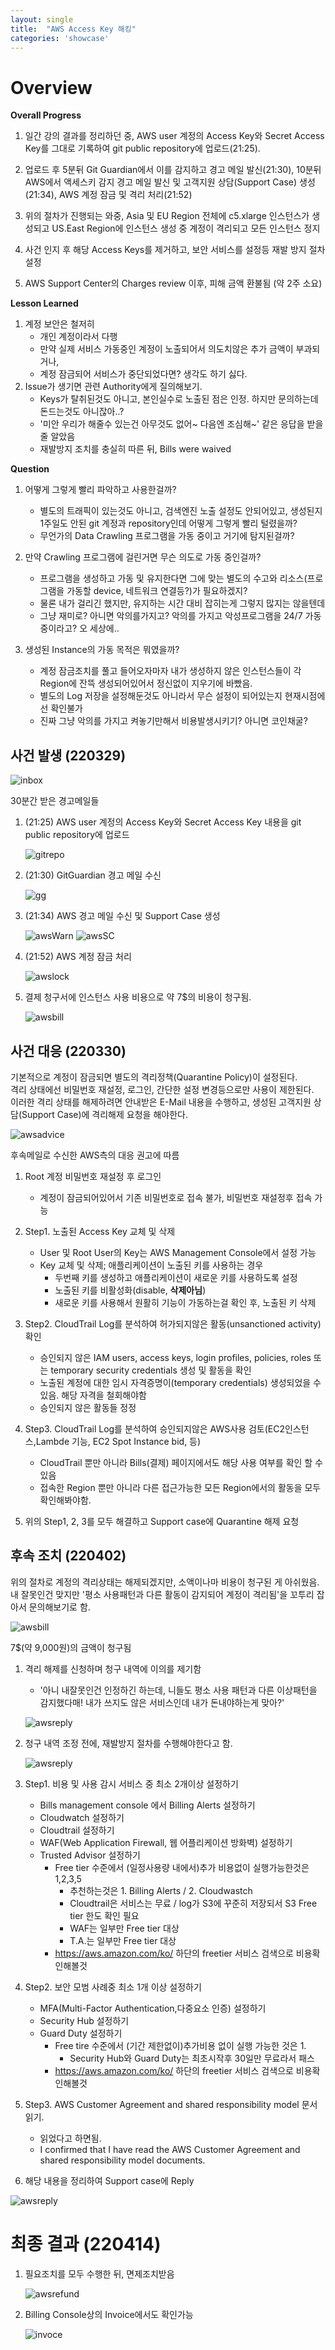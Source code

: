 ```yaml
---
layout: single
title:  "AWS Access Key 해킹"
categories: 'showcase'
---
```


# Overview

**Overall Progress**

1. 일간 강의 결과를 정리하던 중, AWS user 계정의 Access Key와 Secret Access Key를 그대로 기록하여 git public repository에 업로드(21:25).

2. 업로드 후 5분뒤 Git Guardian에서 이를 감지하고 경고 메일 발신(21:30), 10분뒤 AWS에서 액세스키 감지 경고 메일 발신 및 고객지원 상담(Support Case) 생성(21:34), AWS 계정 잠금 및 격리 처리(21:52)

3. 위의 절차가 진행되는 와중, Asia 및 EU Region 전체에 c5.xlarge 인스턴스가 생성되고 US.East Region에 인스턴스 생성 중 계정이 격리되고 모든 인스턴스 정지

4. 사건 인지 후 해당 Access Keys를 제거하고, 보안 서비스를 설정등 재발 방지 절차 설정

5. AWS Support Center의 Charges review 이후, 피해 금액 환불됨 (약 2주 소요)

**Lesson Learned**

1. 계정 보안은 철저히 
    - 개인 계정이라서 다행
    - 만약 실제 서비스 가동중인 계정이 노출되어서 의도치않은 추가 금액이 부과되거나, 
    - 계정 잠금되어 서비스가 중단되었다면? 생각도 하기 싫다.
2. Issue가 생기면 관련 Authority에게 질의해보기.
    - Keys가 탈취된것도 아니고, 본인실수로 노출된 점은 인정. 하지만 문의하는데 돈드는것도 아니잖아..?
    - '미안 우리가 해줄수 있는건 아무것도 없어\~ 다음엔 조심해~' 같은 응답을 받을줄 알았음
    - 재발방지 조치를 충실히 따른 뒤, Bills were waived

**Question**

1. 어떻게 그렇게 빨리 파악하고 사용한걸까?
    - 별도의 트래픽이 있는것도 아니고, 검색엔진 노출 설정도 안되어있고, 생성된지 1주일도 안된 git 계정과 repository인데 어떻게 그렇게 빨리 털렸을까?
    - 무언가의 Data Crawling 프로그램을 가동 중이고 거기에 탐지된걸까?

2. 만약 Crawling 프로그램에 걸린거면 무슨 의도로 가동 중인걸까?
    - 프로그램을 생성하고 가동 및 유지한다면 그에 맞는 별도의 수고와 리소스(프로그램을 가동할 device, 네트워크 연결등?)가 필요하겠지?
    - 물론 내가 걸리긴 했지만, 유지하는 시간 대비 잡히는게 그렇지 많지는 않을텐데
    - 그냥 재미로? 아니면 악의를가지고? 악의를 가지고 악성프로그램을 24/7 가동중이라고? 오 세상에..

3. 생성된 Instance의 가동 목적은 뭐였을까?
    - 계정 잠금조치를 풀고 들어오자마자 내가 생성하지 않은 인스턴스들이 각 Region에 잔뜩 생성되어있어서 정신없이 지우기에 바빴음.
    - 별도의 Log 저장을 설정해둔것도 아니라서 무슨 설정이 되어있는지 현재시점에선 확인불가
    - 진짜 그냥 악의를 가지고 켜놓기만해서 비용발생시키기? 아니면 코인채굴? 

## 사건 발생 (220329)

![inbox](/assets/showcase/aws/inbox.png)

30분간 받은 경고메일들

1. (21:25) AWS user 계정의 Access Key와 Secret Access Key 내용을 git public repository에 업로드

    ![gitrepo](/assets/showcase/aws/aws0.png)

2. (21:30) GitGuardian 경고 메일 수신

    ![gg](/assets/showcase/aws/aws1.png)

3. (21:34) AWS 경고 메일 수신 및 Support Case 생성

    ![awsWarn](/assets/showcase/aws/aws2.png)
    ![awsSC](/assets/showcase/aws/aws3.png)

4. (21:52) AWS 계정 잠금 처리

    ![awslock](/assets/showcase/aws/aws4.png)

5. 결제 청구서에 인스턴스 사용 비용으로 약 7$의 비용이 청구됨.

    ![awsbill](/assets/showcase/aws/aws6.png)


## 사건 대응 (220330)

 기본적으로 계정이 잠금되면 별도의 격리정책(Quarantine Policy)이 설정된다.\
격리 상태에선 비밀번호 재설정, 로그인, 간단한 설정 변경등으로만 사용이 제한된다.    
 이러한 격리 상태를 해제하려면 안내받은 E-Mail 내용을 수행하고, 생성된 고객지원 상담(Support Case)에 격리해제 요청을 해야한다.

![awsadvice](/assets/showcase/aws/aws5.png)

후속메일로 수신한 AWS측의 대응 권고에 따름

1. Root 계정 비밀번호 재설정 후 로그인
    - 계정이 잠금되어있어서 기존 비밀번호로 접속 불가, 비밀번호 재설정후 접속 가능

2. Step1. 노출된 Access Key 교체 및 삭제
    - User 및 Root User의 Key는 AWS Management Console에서 설정 가능
    - Key 교체 및 삭제; 애플리케이션이 노출된 키를 사용하는 경우
        - 두번째 키를 생성하고 애플리케이션이 새로운 키를 사용하도록 설정
        - 노출된 키를 비활성화(disable, **삭제아님**)
        - 새로운 키를 사용해서 원활히 기능이 가동하는걸 확인 후, 노출된 키 삭제 

3. Step2. CloudTrail Log를 분석하여 허가되지않은 활동(unsanctioned activity) 확인
    - 승인되지 않은 IAM users, access keys, login profiles, policies, roles 또는 temporary security credentials 생성 및 활동을 확인
    - 노출된 계정에 대한 임시 자격증명이(temporary credentials) 생성되었을 수 있음. 해당 자격을 철회해야함
    - 승인되지 않은 활동들 정정

4. Step3. CloudTrail Log를 분석하여 승인되지않은 AWS사용 검토(EC2인스턴스,Lambde 기능, EC2 Spot Instance bid, 등)
    - CloudTrail 뿐만 아니라 Bills(결제) 페이지에서도 해당 사용 여부를 확인 할 수 있음
    - 접속한 Region 뿐만 아니라 다른 접근가능한 모든 Region에서의 활동을 모두 확인해봐야함.

5. 위의 Step1, 2, 3를 모두 해결하고 Support case에 Quarantine 해제 요청


## 후속 조치 (220402)

위의 절차로 계정의 격리상태는 해제되겠지만, 소액이나마 비용이 청구된 게 아쉬웠음.    
내 잘못인건 맞지만 '평소 사용패턴과 다른 활동이 감지되어 계정이 격리됨'을 꼬투리 잡아서 문의해보기로 함.

![awsbill](/assets/showcase/aws/aws6.png)

7$(약 9,000원)의 금액이 청구됨 

1. 격리 해제를 신청하며 청구 내역에 이의를 제기함

    - '아니 내잘못인건 인정하긴 하는데, 니들도 평소 사용 패턴과 다른 이상패턴을 감지했다매! 내가 쓰지도 않은 서비스인데 내가 돈내야하는게 맞아?'

    ![awsreply](/assets/showcase/aws/aws7.png)

2. 청구 내역 조정 전에, 재발방지 절차를 수행해야한다고 함.

    ![awsreply](/assets/showcase/aws/aws8.png)

3. Step1. 비용 및 사용 감시 서비스 중 최소 2개이상 설정하기

    - Bills management console 에서 Billing Alerts 설정하기
    - Cloudwatch 설정하기
    - Cloudtrail 설정하기
    - WAF(Web Application Firewall, 웹 어플리케이션 방화벽) 설정하기
    - Trusted Advisor 설정하기
        - Free tier 수준에서 (일정사용량 내에서)추가 비용없이 실행가능한것은 1,2,3,5
            - 추천하는것은 1. Billing Alerts / 2. Cloudwastch
            - Cloudtrail은 서비스는 무료 / log가 S3에 꾸준히 저장되서 S3 Free tier 한도 확인 필요
            - WAF는 일부만 Free tier 대상
            - T.A.는 일부만 Free tier 대상
        - https://aws.amazon.com/ko/ 하단의 freetier 서비스 검색으로 비용확인해볼것

4. Step2. 보안 모범 사례중 최소 1개 이상 설정하기

    - MFA(Multi-Factor Authentication,다중요소 인증) 설정하기
    - Security Hub 설정하기
    - Guard Duty 설정하기
        - Free tire 수준에서 (기간 제한없이)추가비용 없이 실행 가능한 것은 1.
            - Security Hub와 Guard Duty는 최초시작후 30일만 무료라서 패스
        - https://aws.amazon.com/ko/ 하단의 freetier 서비스 검색으로 비용확인해볼것

5. Step3. AWS Customer Agreement and shared responsibility model 문서 읽기.
    - 읽었다고 하면됨.
    - I confirmed that I have read the AWS Customer Agreement and shared responsibility model documents.

6. 해당 내용을 정리하여 Support case에 Reply

![awsreply](/assets/showcase/aws/aws9.png)

# 최종 결과 (220414)

1. 필요조치를 모두 수행한 뒤, 면제조치받음

    ![awsrefund](/assets/showcase/aws/aws10.png)

2. Billing Console상의 Invoice에서도 확인가능

    ![invoce](/assets/showcase/aws/invoice.png)